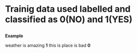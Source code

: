 # Trainig data used labelled and classified as 0(NO) and 1(YES) <p> </p>
 **Example** <p> </p>
 weather is amazing  **1**
 this is place is bad **0**
 

